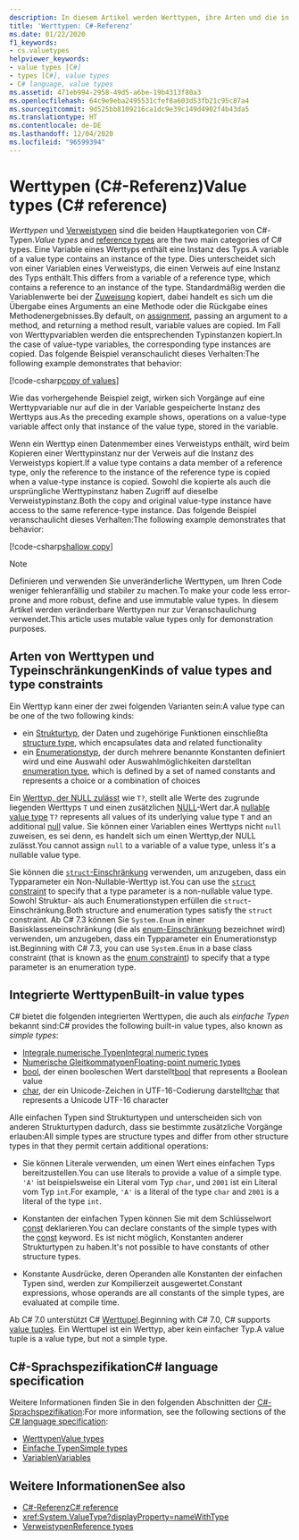 ```yaml
---
description: In diesem Artikel werden Werttypen, ihre Arten und die in C# integrierten Werttypen vorgestellt.
title: 'Werttypen: C#-Referenz'
ms.date: 01/22/2020
f1_keywords:
- cs.valuetypes
helpviewer_keywords:
- value types [C#]
- types [C#], value types
- C# language, value types
ms.assetid: 471eb994-2958-49d5-a6be-19b4313f80a3
ms.openlocfilehash: 64c9e9eba2495531cfef8a603d53fb21c95c87a4
ms.sourcegitcommit: 9d525bb8109216ca1dc9e39c149d4902f4b43da5
ms.translationtype: HT
ms.contentlocale: de-DE
ms.lasthandoff: 12/04/2020
ms.locfileid: "96599394"
---
```

# <a name="value-types-c-reference"></a><span data-ttu-id="99549-103">Werttypen (C#-Referenz)</span><span class="sxs-lookup"><span data-stu-id="99549-103">Value types (C# reference)</span></span>

<span data-ttu-id="99549-104">*Werttypen* und [Verweistypen](../keywords/reference-types.md) sind die beiden Hauptkategorien von C#-Typen.</span><span class="sxs-lookup"><span data-stu-id="99549-104">*Value types* and [reference types](../keywords/reference-types.md) are the two main categories of C# types.</span></span> <span data-ttu-id="99549-105">Eine Variable eines Werttyps enthält eine Instanz des Typs.</span><span class="sxs-lookup"><span data-stu-id="99549-105">A variable of a value type contains an instance of the type.</span></span> <span data-ttu-id="99549-106">Dies unterscheidet sich von einer Variablen eines Verweistyps, die einen Verweis auf eine Instanz des Typs enthält.</span><span class="sxs-lookup"><span data-stu-id="99549-106">This differs from a variable of a reference type, which contains a reference to an instance of the type.</span></span> <span data-ttu-id="99549-107">Standardmäßig werden die Variablenwerte bei der [Zuweisung](../operators/assignment-operator.md) kopiert, dabei handelt es sich um die Übergabe eines Arguments an eine Methode oder die Rückgabe eines Methodenergebnisses.</span><span class="sxs-lookup"><span data-stu-id="99549-107">By default, on [assignment](../operators/assignment-operator.md), passing an argument to a method, and returning a method result, variable values are copied.</span></span> <span data-ttu-id="99549-108">Im Fall von Werttypvariablen werden die entsprechenden Typinstanzen kopiert.</span><span class="sxs-lookup"><span data-stu-id="99549-108">In the case of value-type variables, the corresponding type instances are copied.</span></span> <span data-ttu-id="99549-109">Das folgende Beispiel veranschaulicht dieses Verhalten:</span><span class="sxs-lookup"><span data-stu-id="99549-109">The following example demonstrates that behavior:</span></span>

[!code-csharp[copy of values](snippets/shared/ValueTypes.cs#ValueTypeCopied)]

<span data-ttu-id="99549-110">Wie das vorhergehende Beispiel zeigt, wirken sich Vorgänge auf eine Werttypvariable nur auf die in der Variable gespeicherte Instanz des Werttyps aus.</span><span class="sxs-lookup"><span data-stu-id="99549-110">As the preceding example shows, operations on a value-type variable affect only that instance of the value type, stored in the variable.</span></span>

<span data-ttu-id="99549-111">Wenn ein Werttyp einen Datenmember eines Verweistyps enthält, wird beim Kopieren einer Werttypinstanz nur der Verweis auf die Instanz des Verweistyps kopiert.</span><span class="sxs-lookup"><span data-stu-id="99549-111">If a value type contains a data member of a reference type, only the reference to the instance of the reference type is copied when a value-type instance is copied.</span></span> <span data-ttu-id="99549-112">Sowohl die kopierte als auch die ursprüngliche Werttypinstanz haben Zugriff auf dieselbe Verweistypinstanz.</span><span class="sxs-lookup"><span data-stu-id="99549-112">Both the copy and original value-type instance have access to the same reference-type instance.</span></span> <span data-ttu-id="99549-113">Das folgende Beispiel veranschaulicht dieses Verhalten:</span><span class="sxs-lookup"><span data-stu-id="99549-113">The following example demonstrates that behavior:</span></span>

[!code-csharp[shallow copy](snippets/shared/ValueTypes.cs#ShallowCopy)]

> [!NOTE]
> <span data-ttu-id="99549-114">Definieren und verwenden Sie unveränderliche Werttypen, um Ihren Code weniger fehleranfällig und stabiler zu machen.</span><span class="sxs-lookup"><span data-stu-id="99549-114">To make your code less error-prone and more robust, define and use immutable value types.</span></span> <span data-ttu-id="99549-115">In diesem Artikel werden veränderbare Werttypen nur zur Veranschaulichung verwendet.</span><span class="sxs-lookup"><span data-stu-id="99549-115">This article uses mutable value types only for demonstration purposes.</span></span>

## <a name="kinds-of-value-types-and-type-constraints"></a><span data-ttu-id="99549-116">Arten von Werttypen und Typeinschränkungen</span><span class="sxs-lookup"><span data-stu-id="99549-116">Kinds of value types and type constraints</span></span>

<span data-ttu-id="99549-117">Ein Werttyp kann einer der zwei folgenden Varianten sein:</span><span class="sxs-lookup"><span data-stu-id="99549-117">A value type can be one of the two following kinds:</span></span>

- <span data-ttu-id="99549-118">ein [Strukturtyp](struct.md), der Daten und zugehörige Funktionen einschließt</span><span class="sxs-lookup"><span data-stu-id="99549-118">a [structure type](struct.md), which encapsulates data and related functionality</span></span>
- <span data-ttu-id="99549-119">ein [Enumerationstyp](enum.md), der durch mehrere benannte Konstanten definiert wird und eine Auswahl oder Auswahlmöglichkeiten darstellt</span><span class="sxs-lookup"><span data-stu-id="99549-119">an [enumeration type](enum.md), which is defined by a set of named constants and represents a choice or a combination of choices</span></span>

<span data-ttu-id="99549-120">Ein [Werttyp, der NULL zulässt](nullable-value-types.md) wie `T?`, stellt alle Werte des zugrunde liegenden Werttyps `T` und einen zusätzlichen [NULL](../keywords/null.md)-Wert dar.</span><span class="sxs-lookup"><span data-stu-id="99549-120">A [nullable value type](nullable-value-types.md) `T?` represents all values of its underlying value type `T` and an additional [null](../keywords/null.md) value.</span></span> <span data-ttu-id="99549-121">Sie können einer Variablen eines Werttyps nicht `null` zuweisen, es sei denn, es handelt sich um einen Werttyp,der NULL zulässt.</span><span class="sxs-lookup"><span data-stu-id="99549-121">You cannot assign `null` to a variable of a value type, unless it's a nullable value type.</span></span>

<span data-ttu-id="99549-122">Sie können die [`struct`-Einschränkung](../../programming-guide/generics/constraints-on-type-parameters.md) verwenden, um anzugeben, dass ein Typparameter ein Non-Nullable-Werttyp ist.</span><span class="sxs-lookup"><span data-stu-id="99549-122">You can use the [`struct` constraint](../../programming-guide/generics/constraints-on-type-parameters.md) to specify that a type parameter is a non-nullable value type.</span></span> <span data-ttu-id="99549-123">Sowohl Struktur- als auch Enumerationstypen erfüllen die `struct`-Einschränkung.</span><span class="sxs-lookup"><span data-stu-id="99549-123">Both structure and enumeration types satisfy the `struct` constraint.</span></span> <span data-ttu-id="99549-124">Ab C# 7.3 können Sie `System.Enum` in einer Basisklasseneinschränkung (die als [enum-Einschränkung](../../programming-guide/generics/constraints-on-type-parameters.md#enum-constraints) bezeichnet wird) verwenden, um anzugeben, dass ein Typparameter ein Enumerationstyp ist.</span><span class="sxs-lookup"><span data-stu-id="99549-124">Beginning with C# 7.3, you can use `System.Enum` in a base class constraint (that is known as the [enum constraint](../../programming-guide/generics/constraints-on-type-parameters.md#enum-constraints)) to specify that a type parameter is an enumeration type.</span></span>

## <a name="built-in-value-types"></a><span data-ttu-id="99549-125">Integrierte Werttypen</span><span class="sxs-lookup"><span data-stu-id="99549-125">Built-in value types</span></span>

<span data-ttu-id="99549-126">C# bietet die folgenden integrierten Werttypen, die auch als *einfache Typen* bekannt sind:</span><span class="sxs-lookup"><span data-stu-id="99549-126">C# provides the following built-in value types, also known as *simple types*:</span></span>

- [<span data-ttu-id="99549-127">Integrale numerische Typen</span><span class="sxs-lookup"><span data-stu-id="99549-127">Integral numeric types</span></span>](integral-numeric-types.md)
- [<span data-ttu-id="99549-128">Numerische Gleitkommatypen</span><span class="sxs-lookup"><span data-stu-id="99549-128">Floating-point numeric types</span></span>](floating-point-numeric-types.md)
- <span data-ttu-id="99549-129">[bool](bool.md), der einen booleschen Wert darstellt</span><span class="sxs-lookup"><span data-stu-id="99549-129">[bool](bool.md) that represents a Boolean value</span></span>
- <span data-ttu-id="99549-130">[char](char.md), der ein Unicode-Zeichen in UTF-16-Codierung darstellt</span><span class="sxs-lookup"><span data-stu-id="99549-130">[char](char.md) that represents a Unicode UTF-16 character</span></span>

<span data-ttu-id="99549-131">Alle einfachen Typen sind Strukturtypen und unterscheiden sich von anderen Strukturtypen dadurch, dass sie bestimmte zusätzliche Vorgänge erlauben:</span><span class="sxs-lookup"><span data-stu-id="99549-131">All simple types are structure types and differ from other structure types in that they permit certain additional operations:</span></span>

- <span data-ttu-id="99549-132">Sie können Literale verwenden, um einen Wert eines einfachen Typs bereitzustellen.</span><span class="sxs-lookup"><span data-stu-id="99549-132">You can use literals to provide a value of a simple type.</span></span> <span data-ttu-id="99549-133">`'A'` ist beispielsweise ein Literal vom Typ `char`, und `2001` ist ein Literal vom Typ `int`.</span><span class="sxs-lookup"><span data-stu-id="99549-133">For example, `'A'` is a literal of the type `char` and `2001` is a literal of the type `int`.</span></span>

- <span data-ttu-id="99549-134">Konstanten der einfachen Typen können Sie mit dem Schlüsselwort [const](../keywords/const.md) deklarieren.</span><span class="sxs-lookup"><span data-stu-id="99549-134">You can declare constants of the simple types with the [const](../keywords/const.md) keyword.</span></span> <span data-ttu-id="99549-135">Es ist nicht möglich, Konstanten anderer Strukturtypen zu haben.</span><span class="sxs-lookup"><span data-stu-id="99549-135">It's not possible to have constants of other structure types.</span></span>

- <span data-ttu-id="99549-136">Konstante Ausdrücke, deren Operanden alle Konstanten der einfachen Typen sind, werden zur Kompilierzeit ausgewertet.</span><span class="sxs-lookup"><span data-stu-id="99549-136">Constant expressions, whose operands are all constants of the simple types, are evaluated at compile time.</span></span>

<span data-ttu-id="99549-137">Ab C# 7.0 unterstützt C# [Werttupel](value-tuples.md).</span><span class="sxs-lookup"><span data-stu-id="99549-137">Beginning with C# 7.0, C# supports [value tuples](value-tuples.md).</span></span> <span data-ttu-id="99549-138">Ein Werttupel ist ein Werttyp, aber kein einfacher Typ.</span><span class="sxs-lookup"><span data-stu-id="99549-138">A value tuple is a value type, but not a simple type.</span></span>

## <a name="c-language-specification"></a><span data-ttu-id="99549-139">C#-Sprachspezifikation</span><span class="sxs-lookup"><span data-stu-id="99549-139">C# language specification</span></span>

<span data-ttu-id="99549-140">Weitere Informationen finden Sie in den folgenden Abschnitten der [C#-Sprachspezifikation](~/_csharplang/spec/introduction.md):</span><span class="sxs-lookup"><span data-stu-id="99549-140">For more information, see the following sections of the [C# language specification](~/_csharplang/spec/introduction.md):</span></span>

- [<span data-ttu-id="99549-141">Werttypen</span><span class="sxs-lookup"><span data-stu-id="99549-141">Value types</span></span>](~/_csharplang/spec/types.md#value-types)
- [<span data-ttu-id="99549-142">Einfache Typen</span><span class="sxs-lookup"><span data-stu-id="99549-142">Simple types</span></span>](~/_csharplang/spec/types.md#simple-types)
- [<span data-ttu-id="99549-143">Variablen</span><span class="sxs-lookup"><span data-stu-id="99549-143">Variables</span></span>](~/_csharplang/spec/variables.md)

## <a name="see-also"></a><span data-ttu-id="99549-144">Weitere Informationen</span><span class="sxs-lookup"><span data-stu-id="99549-144">See also</span></span>

- [<span data-ttu-id="99549-145">C#-Referenz</span><span class="sxs-lookup"><span data-stu-id="99549-145">C# reference</span></span>](../index.md)
- <xref:System.ValueType?displayProperty=nameWithType>
- [<span data-ttu-id="99549-146">Verweistypen</span><span class="sxs-lookup"><span data-stu-id="99549-146">Reference types</span></span>](../keywords/reference-types.md)
